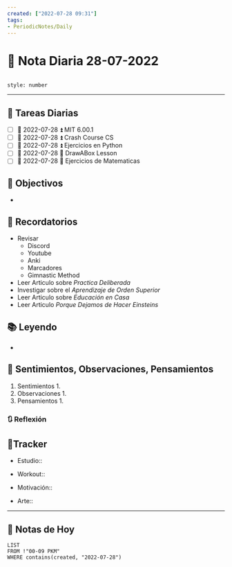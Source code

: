 ```yaml
---
created: ["2022-07-28 09:31"]
tags:
- PeriodicNotes/Daily
---
```


# 📅 Nota Diaria  28-07-2022
```toc

style: number

```

---
## 🔷 Tareas Diarias
- [ ] 📅 2022-07-28 ⏫ MIT 6.00.1
- [ ] 📅 2022-07-28 ⏫ Crash Course CS
- [ ] 📅 2022-07-28 ⏫ Ejercicios en Python
- [ ] 📅 2022-07-28 🔼  DrawABox Lesson
- [ ] 📅 2022-07-28 🔽 Ejercicios de Matematicas

## 🎯 Objectivos
- 
## 📕 Recordatorios
- Revisar
	- Discord
	- Youtube
	- Anki
	- Marcadores
	- Gimnastic Method
- Leer Articulo sobre *Practica Deliberada*
- Investigar sobre el *Aprendizaje de Orden Superior*
- Leer Articulo sobre *Educación en Casa*
- Leer Articulo *Porque Dejamos de Hacer Einsteins*
## 📚 Leyendo
- 
## 💬 Sentimientos, Observaciones, Pensamientos 
1. Sentimientos
	1. 
2. Observaciones
	1. 
3. Pensamientos
	1. 
### 🔃 Reflexión

## 🔷Tracker

- Estudio::

- Workout::

- Motivación::

- Arte::
---

## 📅 Notas de Hoy
```dataview
LIST 
FROM !"00-09 PKM" 
WHERE contains(created, "2022-07-28")
```